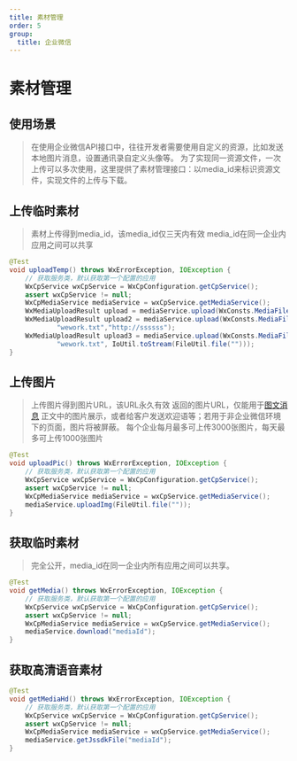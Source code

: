 ```yaml
---
title: 素材管理
order: 5
group:
  title: 企业微信
---
```


# 素材管理

## 使用场景

> 在使用企业微信API接口中，往往开发者需要使用自定义的资源，比如发送本地图片消息，设置通讯录自定义头像等。
> 为了实现同一资源文件，一次上传可以多次使用，这里提供了素材管理接口：以media_id来标识资源文件，实现文件的上传与下载。

## 上传临时素材

> 素材上传得到media_id，该media_id仅三天内有效
> media_id在同一企业内应用之间可以共享

```java
@Test
void uploadTemp() throws WxErrorException, IOException {
    // 获取服务类，默认获取第一个配置的应用
    WxCpService wxCpService = WxCpConfiguration.getCpService();
    assert wxCpService != null;
    WxCpMediaService mediaService = wxCpService.getMediaService();
    WxMediaUploadResult upload = mediaService.upload(WxConsts.MediaFileType.IMAGE, FileUtil.file(""));
    WxMediaUploadResult upload2 = mediaService.upload(WxConsts.MediaFileType.IMAGE, 
            "wework.txt","http://ssssss");
    WxMediaUploadResult upload3 = mediaService.upload(WxConsts.MediaFileType.IMAGE,
            "wework.txt", IoUtil.toStream(FileUtil.file("")));
}
```

## 上传图片

> 上传图片得到图片URL，该URL永久有效
> 返回的图片URL，仅能用于[图文消息](https://developer.work.weixin.qq.com/document/path/90256#10167/图文消息)
> 正文中的图片展示，或者给客户发送欢迎语等；若用于非企业微信环境下的页面，图片将被屏蔽。
> 每个企业每月最多可上传3000张图片，每天最多可上传1000张图片

```java
@Test
void uploadPic() throws WxErrorException, IOException {
    // 获取服务类，默认获取第一个配置的应用
    WxCpService wxCpService = WxCpConfiguration.getCpService();
    assert wxCpService != null;
    WxCpMediaService mediaService = wxCpService.getMediaService();
    mediaService.uploadImg(FileUtil.file(""));
}
```

## 获取临时素材

> 完全公开，media_id在同一企业内所有应用之间可以共享。

```java
@Test
void getMedia() throws WxErrorException, IOException {
    // 获取服务类，默认获取第一个配置的应用
    WxCpService wxCpService = WxCpConfiguration.getCpService();
    assert wxCpService != null;
    WxCpMediaService mediaService = wxCpService.getMediaService();
    mediaService.download("mediaId");
}
```

## 获取高清语音素材

```java
@Test
void getMediaHd() throws WxErrorException, IOException {
    // 获取服务类，默认获取第一个配置的应用
    WxCpService wxCpService = WxCpConfiguration.getCpService();
    assert wxCpService != null;
    WxCpMediaService mediaService = wxCpService.getMediaService();
    mediaService.getJssdkFile("mediaId");
}
```
